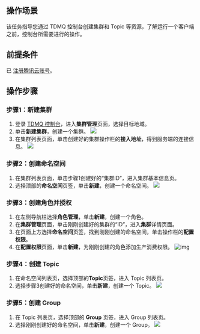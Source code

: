 ## 操作场景

该任务指导您通过 TDMQ 控制台创建集群和 Topic 等资源，了解运行一个客户端之前，控制台所需要进行的操作。

## 前提条件

已 [注册腾讯云账号](https://cloud.tencent.com/document/product/378/17985)。

## 操作步骤

### 步骤1：新建集群

1. 登录 [TDMQ 控制台](https://console.cloud.tencent.com/tdmq)，进入**集群管理**页面，选择目标地域。
2. 单击**新建集群**，创建一个集群。
   ![](https://main.qcloudimg.com/raw/a6f5d8605fab1db0b4dd7adb56b11a4b.png)
3. 在集群列表页面，单击创建好的集群操作栏的**接入地址**，得到服务端的连接信息。
   ![](https://main.qcloudimg.com/raw/352ce691aed50b3de6f05b0414ef0512.png)

### 步骤2：创建命名空间

1. 在集群列表页面，单击步骤1创建好的“集群ID”，进入集群基本信息页。
2. 选择顶部的**命名空间**页签，单击**新建**，创建一个命名空间。
   ![](https://main.qcloudimg.com/raw/8e415d23147c2dc28bb8a68120dc7cbf.png)

### 步骤3：创建角色并授权

1. 在左侧导航栏选择**角色管理**，单击**新建**，创建一个角色。
2. 在**集群管理**页面，单击刚刚创建好的集群的“ID”，进入**集群**详情页面。
3. 在页面上方选择**命名空间**页签，找到刚刚创建的命名空间，单击操作栏的**配置权限**。
4. 在**配置权限**页面，单击**新建**，为刚刚创建的角色添加生产消费权限。
   ![img](https://main.qcloudimg.com/raw/515644356c3ec5d005f61ea19fa6e807.png)

### 步骤4：创建 Topic

1. 在命名空间列表页，选择顶部的**Topic**页签，进入 Topic 列表页。
2. 选择步骤3创建好的命名空间，单击**新建**，创建一个 Topic。
   ![](https://main.qcloudimg.com/raw/39a7f3e824d13f6de028eb9ffe46ca93.png)

### 步骤5：创建 Group

1. 在 Topic 列表页，选择顶部的 **Group** 页签，进入 Group 列表页。
2. 选择刚刚创建好的命名空间，单击**新建**，创建一个 Group。
   ![](https://main.qcloudimg.com/raw/ce5a7784b059465f0dde65b17efd3329.png)
